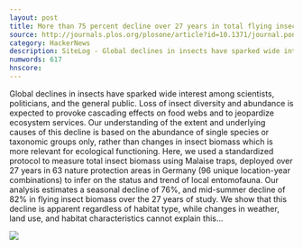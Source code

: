 ```yaml
---
layout: post
title: More than 75 percent decline over 27 years in total flying insect biomass in protected areas
source: http://journals.plos.org/plosone/article?id=10.1371/journal.pone.0185809
category: HackerNews
description: SiteLog - Global declines in insects have sparked wide interest among scientists, politicians, and the general public. Loss of insect diversity and abundance is expected 
numwords: 617
hnscore: 
---
```


Global declines in insects have sparked wide interest among scientists, politicians, and the general public. Loss of insect diversity and abundance is expected to provoke cascading effects on food webs and to jeopardize ecosystem services. Our understanding of the extent and underlying causes of this decline is based on the abundance of single species or taxonomic groups only, rather than changes in insect biomass which is more relevant for ecological functioning. Here, we used a standardized protocol to measure total insect biomass using Malaise traps, deployed over 27 years in 63 nature protection areas in Germany (96 unique location-year combinations) to infer on the status and trend of local entomofauna. Our analysis estimates a seasonal decline of 76%, and mid-summer decline of 82% in flying insect biomass over the 27 years of study. We show that this decline is apparent regardless of habitat type, while changes in weather, land use, and habitat characteristics cannot explain this...

![](http://journals.plos.org/plosone/article/figure/image?id=10.1371/journal.pone.0185809.g005&size=inline)
<!--description-->